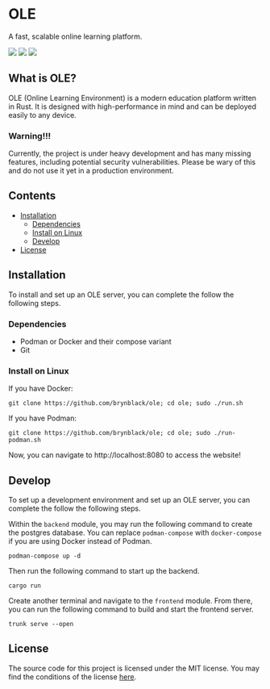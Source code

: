 # OLE
A fast, scalable online learning platform.

![](https://img.shields.io/github/issues/brynblack/ole?style=flat-square) ![](https://img.shields.io/github/last-commit/brynblack/ole?style=flat-square) ![](https://img.shields.io/github/license/brynblack/ole?style=flat-square)

## What is OLE?
OLE (Online Learning Environment) is a modern education platform written in Rust. It is designed with high-performance in mind and can be deployed easily to any device.

### Warning!!!
Currently, the project is under heavy development and has many missing features, including potential security vulnerabilities. Please be wary of this and do not use it yet in a production environment.

## Contents

- [Installation](#installation)
  - [Dependencies](#dependencies)
  - [Install on Linux](#install-on-linux)
  - [Develop](#develop)
- [License](#license)

## Installation
To install and set up an OLE server, you can complete the follow the following steps.

### Dependencies
- Podman or Docker and their compose variant
- Git

### Install on Linux
If you have Docker:
```
git clone https://github.com/brynblack/ole; cd ole; sudo ./run.sh
```
If you have Podman:
```
git clone https://github.com/brynblack/ole; cd ole; sudo ./run-podman.sh
```
Now, you can navigate to http://localhost:8080 to access the website!

## Develop
To set up a development environment and set up an OLE server, you can complete the follow the following steps.

Within the `backend` module, you may run the following command to create the postgres database. You can replace `podman-compose` with `docker-compose` if you are using Docker instead of Podman.
```
podman-compose up -d
```
Then run the following command to start up the backend.
```
cargo run
```
Create another terminal and navigate to the `frontend` module. From there, you can run the following command to build and start the frontend server.
```
trunk serve --open
```

## License
The source code for this project is licensed under the MIT license. You may find the conditions of the license [here](LICENSE.md).

